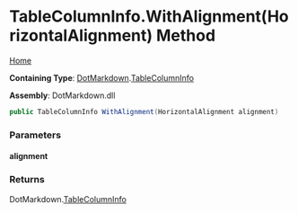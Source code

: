 <a name="_top"></a>

# TableColumnInfo\.WithAlignment\(HorizontalAlignment\) Method

[Home](../../../README.md#_top)

**Containing Type**: [DotMarkdown](../../README.md#_top)\.[TableColumnInfo](../README.md#_top)

**Assembly**: DotMarkdown\.dll

```csharp
public TableColumnInfo WithAlignment(HorizontalAlignment alignment)
```

### Parameters

#### alignment

### Returns

DotMarkdown\.[TableColumnInfo](../README.md#_top)

